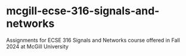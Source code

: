 # mcgill-ecse-316-signals-and-networks
Assignments for ECSE 316 Signals and Networks course offered in Fall 2024 at McGill University

